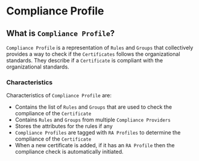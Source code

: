 # Compliance Profile

## What is `Compliance Profile`?

`Compliance Profile` is a representation of `Rules` and `Groups` that collectively provides a way to check if the `Certificates` follows the organizational standards. They describe if a `Certificate` is compliant with the organizational standards.


### Characteristics

Characteristics of `Compliance Profile` are:

- Contains the list of `Rules` and `Groups` that are used to check the compliance of the `Certificate`
- Contains `Rules` and `Groups` from multiple `Compliance Providers`
- Stores the attributes for the rules if any
- `Compliance Profiles` are tagged with `RA Profiles` to determine the compliance of the `Certificate`
- When a new certificate is added, if it has an `RA Profile` then the compliance check is automatically initiated.
